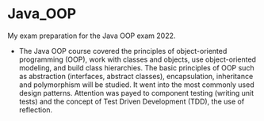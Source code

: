 # Java_OOP

My exam preparation for the Java OOP exam 2022. 

- The Java OOP course covered the principles of object-oriented programming (OOP), work with classes and objects, use object-oriented modeling, and build class hierarchies. The basic principles of OOP such as abstraction (interfaces, abstract classes), encapsulation, inheritance and polymorphism will be studied. It went into the most commonly used design patterns. Attention was payed to component testing (writing unit tests) and the concept of Test Driven Development (TDD), the use of reflection.
